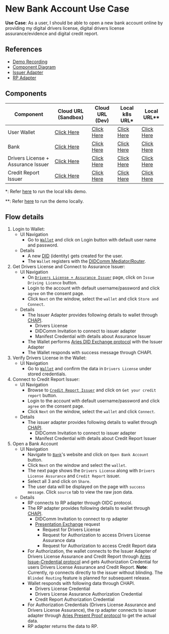 # New Bank Account Use Case

**Use Case**: As a user, I should be able to open a new bank account online by providing my digital 
drivers license, digital drivers license assurance/evidence and digital credit report.

## References
- [Demo Recording](https://www.youtube.com/watch?v=0ZNmk6E2EFE&feature=youtu.be)
- [Component Diagram](../images/adapter_component_diagram.svg)
- [Issuer Adapter](https://github.com/trustbloc/edge-adapter/blob/main/docs/issuer/README.md)
- [RP Adapter](https://github.com/trustbloc/edge-adapter/blob/main/docs/rp/README.md)

## Components

| Component                          | Cloud URL (Sandbox)                                                    | Cloud URL (Dev)                                                    | Local k8s URL*                                            | Local URL**                                                 |
|------------------------------------|------------------------------------------------------------------------|--------------------------------------------------------------------|-----------------------------------------------------------|-------------------------------------------------------------|
| User Wallet                        | [Click Here](https://agent.sandbox.trustbloc.dev)                      | [Click Here](https://agent-ui.dev.trustbloc.dev)                   | [Click Here](https://myagent.trustbloc.dev)               | [Click Here](https://myagent.trustbloc.local)               |
| Bank                               | [Click Here](https://demo-verifier.sandbox.trustbloc.dev/bankaccount)  | [Click Here](https://demo-verifier.dev.trustbloc.dev/bankaccount)  | [Click Here](https://rp.trustbloc.dev/bankaccount)        | [Click Here](https://rp.trustbloc.local/bankaccount)        |
| Drivers License + Assurance Issuer | [Click Here](https://demo-issuer.sandbox.trustbloc.dev/drivinglicense) | [Click Here](https://demo-issuer.dev.trustbloc.dev/drivinglicense) | [Click Here](https://issuer.trustbloc.dev/drivinglicense) | [Click Here](https://issuer.trustbloc.local/drivinglicense) |
| Credit Report Issuer               | [Click Here](https://demo-issuer.sandbox.trustbloc.dev/creditscore)    | [Click Here](https://demo-issuer.dev.trustbloc.dev/creditscore)    | [Click Here](https://issuer.trustbloc.dev/creditscore)    | [Click Here](https://issuer.trustbloc.local/creditscore)    |

*: Refer [here](./../../README.md#deployment) to run the local k8s demo.

**: Refer [here](./build.md) to run the demo locally.

## Flow details
1. Login to Wallet:
   - UI Navigation 
     - Go to [`Wallet`](#components) and click on Login button with default user name and password.
   - Details 
     - A new [DID]((https://w3c.github.io/did-core/)) (identity) gets created for the user.
     - The `Wallet` registers with the [DIDComm Mediator/Router](https://github.com/hyperledger/aries-framework-go/blob/main/docs/didcomm_mediator.md).
1. Get Drivers License and Connect to Assurance Issuer: 
   - UI Navigation 
     - On [`Drivers License + Assurance Issuer`](#components) page, click on `Issue Driving Licence` button. 
     - Login to the account with default username/password and click `agree` on the consent page.
     - Click `Next` on the window, select the `wallet` and click `Store and Connect`.    
   - Details 
     - The Issuer Adapter provides following details to wallet through [CHAPI](https://w3c-ccg.github.io/credential-handler-api/).
         - Drivers License
         - DIDComm Invitation to connect to issuer adapter
         - Manifest Credential with details about Assurance Issuer
     - The Wallet performs [Aries DID Exchange protocol](https://github.com/hyperledger/aries-rfcs/tree/master/features/0023-did-exchange) with the Issuer Adapter
     - The Wallet responds with success message through CHAPI.
1. Verify Drivers License in the Wallet:
   - UI Navigation 
     - Go to [`Wallet`](#components) and confirm the data in `Drivers License` under stored credentials. 
1. Connect to Credit Report Issuer:
   - UI Navigation 
      - Browse to [`Credit Report Issuer`](#components) and click on `Get your credit report` button. 
      - Login to the account with default username/password and click `agree` on the consent page.
      - Click `Next` on the window, select the `wallet` and click `Connect`. 
   - Details 
     - The issuer adapter provides following details to wallet through [CHAPI](https://w3c-ccg.github.io/credential-handler-api/).
         - DIDComm Invitation to connect to issuer adapter
         - Manifest Credential with details about Credit Report Issuer
1. Open a Bank Account
   - UI Navigation 
      - Navigate to [`Bank`](#components)'s website and click on `Open Bank Account` button.
      - Click `Next` on the window and select the `wallet`.
      - The next page shows the `Drivers License` along with `Drivers License Assurance` and `Credit Report` issuer.
      - Select all 3 and click on `Share`.
      - The user data will be displayed on the page with `success message`. Click `source` tab to view the raw json data.
   - Details
     - RP connects to RP adapter through OIDC protocol. 
     - The RP adapter provides following details to wallet through [CHAPI](https://w3c-ccg.github.io/credential-handler-api/).
         - DIDComm Invitation to connect to rp adapter
         - [Presentation Exchange](https://identity.foundation/presentation-exchange/) request
            - Request for Drivers License
            - Request for Authorization to access Drivers License Assurance data
            - Request for Authorization to access Credit Report data
     - For Authorization, the wallet connects to the Issuer Adapter of Drivers License Assurance and Credit Report through 
       [Aries Issue-Credential protocol](https://github.com/hyperledger/aries-rfcs/tree/master/features/0453-issue-credential-v2) 
       and gets Authorization Credential for users Drivers License Assurance and Credit Report. **Note**: Currently, rp connects directly
       to the issuer without blinding. The `Blinded Routing` feature is planned for subsequent release.
     - Wallet responds with following data through CHAPI.
         - Drivers License Credential
         - Drivers License Assurance Authorization Credential
         - Credit Report Authorization Credential
     - For Authorization Credentials (Drivers License Assurance and Drivers License Assurance), the rp adapter connects to issuer
       adapter through [Aries Present Proof protocol](https://github.com/hyperledger/aries-rfcs/tree/master/features/0454-present-proof-v2) 
       to get the actual data.
     - RP adapter returns the data to RP.
     

